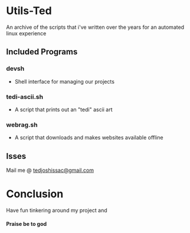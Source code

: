 # Utils-Ted

An archive of the scripts that i've written over the years for an automated linux experience

## Included Programs 

### devsh 

- Shell interface for managing our projects 

### tedi-ascii.sh 

- A script that prints out an "tedi" ascii art 

### webrag.sh 

- A script that downloads and makes websites available offline 
 
## Isses 

Mail me @ tedjoshissac@gmail.com 

# Conclusion 

Have fun tinkering around my project and <h4> Praise be to god </h4> 
